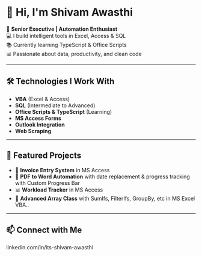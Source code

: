 # 👋 Hi, I'm Shivam Awasthi

🔧 **Senior Executive | Automation Enthusiast**  
💻 I build intelligent tools in Excel, Access & SQL  
📚 Currently learning TypeScript & Office Scripts  
📊 Passionate about data, productivity, and clean code

---

## 🛠️ Technologies I Work With
- **VBA** (Excel & Access)
- **SQL** (Intermediate to Advanced)
- **Office Scripts & TypeScript** (Learning)
- **MS Access Forms**
- **Outlook Integration**
- **Web Scraping**

---

## 📂 Featured Projects
- 🧾 **Invoice Entry System** in MS Access
- 📄 **PDF to Word Automation** with date replacement & progress tracking with Custom Progress Bar
- 📊 **Workload Tracker** in MS Access
- 🧠 **Advanced Array Class** with SumIfs, FilterIfs, GroupBy, etc in MS Excel VBA..

---

## 📫 Connect with Me
linkedin.com/in/its-shivam-awasthi
